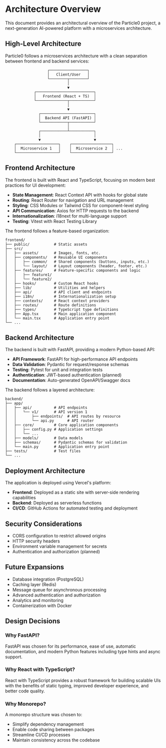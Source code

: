 # Architecture Overview

This document provides an architectural overview of the Particle0 project, a next-generation AI-powered platform with a microservices architecture.

## High-Level Architecture

Particle0 follows a microservices architecture with a clean separation between frontend and backend services:

```
                   ┌─────────────────┐
                   │   Client/User   │
                   └────────┬────────┘
                            │
                            ▼
             ┌──────────────────────────┐
             │   Frontend (React + TS)  │
             └──────────────┬───────────┘
                            │
                            ▼
               ┌────────────────────────┐
               │  Backend API (FastAPI) │
               └────────────┬───────────┘
                            │
               ┌────────────┴───────────┐
               │                        │
               ▼                        ▼
    ┌───────────────────┐    ┌──────────────────┐
    │  Microservice 1   │    │  Microservice 2  │ ...
    └───────────────────┘    └──────────────────┘
```

## Frontend Architecture

The frontend is built with React and TypeScript, focusing on modern best practices for UI development:

- **State Management**: React Context API with hooks for global state
- **Routing**: React Router for navigation and URL management
- **Styling**: CSS Modules or Tailwind CSS for component-level styling
- **API Communication**: Axios for HTTP requests to the backend
- **Internationalization**: i18next for multi-language support
- **Testing**: Vitest with React Testing Library

The frontend follows a feature-based organization:

```
frontend/
├── public/           # Static assets
├── src/
│   ├── assets/       # Images, fonts, etc.
│   ├── components/   # Reusable UI components
│   │   ├── common/   # Shared components (buttons, inputs, etc.)
│   │   └── layout/   # Layout components (header, footer, etc.)
│   ├── features/     # Feature-specific components and logic
│   │   ├── feature1/
│   │   └── feature2/
│   ├── hooks/        # Custom React hooks
│   ├── lib/          # Utilities and helpers
│   ├── api/          # API client and endpoints
│   ├── i18n/         # Internationalization setup
│   ├── contexts/     # React context providers
│   ├── routes/       # Route definitions
│   ├── types/        # TypeScript type definitions
│   ├── App.tsx       # Main application component
│   └── main.tsx      # Application entry point
└── ...
```

## Backend Architecture

The backend is built with FastAPI, providing a modern Python-based API:

- **API Framework**: FastAPI for high-performance API endpoints
- **Data Validation**: Pydantic for request/response schemas
- **Testing**: Pytest for unit and integration tests
- **Authentication**: JWT-based authentication (planned)
- **Documentation**: Auto-generated OpenAPI/Swagger docs

The backend follows a layered architecture:

```
backend/
├── app/
│   ├── api/          # API endpoints
│   │   └── v1/       # API version 1
│   │       ├── endpoints/  # API routes by resource
│   │       └── api.py      # API router
│   ├── core/         # Core application components
│   │   ├── config.py # Application settings
│   │   └── ...
│   ├── models/       # Data models
│   ├── schemas/      # Pydantic schemas for validation
│   └── main.py       # Application entry point
├── tests/            # Test files
└── ...
```

## Deployment Architecture

The application is deployed using Vercel's platform:

- **Frontend**: Deployed as a static site with server-side rendering capabilities
- **Backend**: Deployed as serverless functions
- **CI/CD**: GitHub Actions for automated testing and deployment

## Security Considerations

- CORS configuration to restrict allowed origins
- HTTP security headers
- Environment variable management for secrets
- Authentication and authorization (planned)

## Future Expansions

- Database integration (PostgreSQL)
- Caching layer (Redis)
- Message queue for asynchronous processing
- Advanced authentication and authorization
- Analytics and monitoring
- Containerization with Docker

## Design Decisions

### Why FastAPI?

FastAPI was chosen for its performance, ease of use, automatic documentation, and modern Python features including type hints and async support.

### Why React with TypeScript?

React with TypeScript provides a robust framework for building scalable UIs with the benefits of static typing, improved developer experience, and better code quality.

### Why Monorepo?

A monorepo structure was chosen to:

- Simplify dependency management
- Enable code sharing between packages
- Streamline CI/CD processes
- Maintain consistency across the codebase
